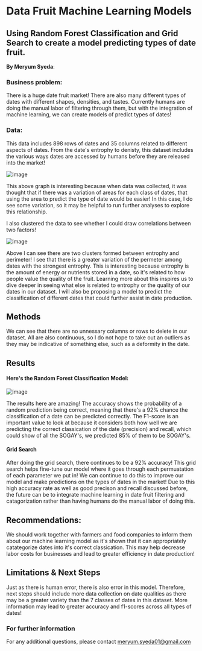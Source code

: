 # Data Fruit Machine Learning Models 
## Using Random Forest Classification and Grid Search to create a model predicting types of date fruit. 
**By Meryum Syeda**: 

### Business problem:
There is a huge date fruit market! There are also many different types of dates with different shapes, densities, and tastes. Currently humans are doing the manual labor of filtering through them, but with the integration of machine learning, we can create models of predict types of dates! 


### Data:
This data includes 898 rows of dates and 35 columns related to different aspects of dates. From the date's entrophy to denisty, this dataset includes the various ways dates are accessed by humans before they are released into the market! 

![image](https://user-images.githubusercontent.com/101068535/178037557-8bb03361-767e-4af3-90fc-6021b4a31742.png)


This above graph is interesting because when data was collected, it was thought that if there was a variation of areas for each class of dates, that using the area to predict the type of date would be easier! In this case, I do see some variation, so it may be helpful to run further analyses to explore this relationship.

I also clustered the data to see whether I could draw correlations between two factors!

![image](https://user-images.githubusercontent.com/101068535/178039416-7dcfad4d-0ea2-4809-8fac-f7534161d649.png)

Above I can see there are two clusters formed between entrophy and perimeter! I see that there is a greater variation of the permeter among dates with the strongest entrophy. This is interesting because entrophy is the amount of energy or nutrients stored in a date, so it's related to how people value the quality of the fruit. Learning more about this inspires us to dive deeper in seeing what else is related to entrophy or the quality of our dates in our dataset. I will also be proposing a model to predict the classification of different dates that could further assist in date production. 


## Methods
We can see that there are no unnessary columns or rows to delete in our dataset. All are also continuous, so I do not hope to take out an outliers as they may be indicative of something else, such as a deformity in the date.


## Results

#### Here's the Random Forest Classification Model:

![image](https://user-images.githubusercontent.com/101068535/178029424-e77ff950-292d-4341-a644-fc138a48b937.png)

The results here are amazing! The accuracy shows the probability of a random prediction being correct, meaning that there's a 92% chance the classification of a date can be predicted correctly. The F1-score is an important value to look at because it considers both how well we are predicting the correct classication of the date (precision) and recall, which could show of all the SOGAY's, we predicted 85% of them to be SOGAY's.

#### Grid Search 

After doing the grid search, there continues to be a 92% accuracy! This grid search helps fine-tune our model where it goes through each permuatation of each parameter we put in! We can continue to do this to improve our model and make predictions on the types of dates in the market! Due to this high accuracy rate as well as good precison and recall discussed before, the future can be to integrate machine learning in date fruit filtering and catagorization rather than having humans do the manual labor of doing this.

## Recommendations:

We should work together with farmers and food companies to inform them about our machine learning model as it's shown that it can appropriately catategorize dates into it's correct classication. This may help decrease labor costs for businesses and lead to greater efficiency in date production!


## Limitations & Next Steps

Just as there is human error, there is also error in this model. Therefore, next steps should include more data collection on date qualities as there may be a greater variety than the 7 classes of dates in this dataset. More information may lead to greater accuracy and f1-scores across all types of dates!


### For further information


For any additional questions, please contact meryum.syeda01@gmail.com
